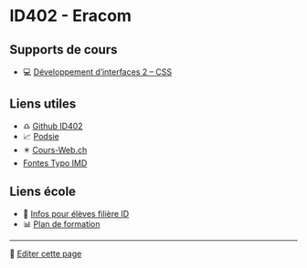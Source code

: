 # ID402 - Eracom

## Supports de cours

- 💻 [Développement d’interfaces 2 – CSS](https://id402.ch/cours-dev2-css/)

## Liens utiles

- ♎️ [Github ID402](https://github.com/eracom-id402)
- 📈 [Podsie](https://student.podsie.org/)
- ✴️ [Cours-Web.ch](https://cours-web.ch/)
- [Fontes Typo IMD](https://code.eracom-pedagogique.ch/fontes-imd/)

## Liens école

- 📜 [Infos pour élèves filière ID](https://eracom.ch/informations-eleves-id/)
- 📊 [Plan de formation](https://code.eracom-pedagogique.ch/formation-imd/cursus-dual/)

---

📝 [Editer cette page](https://github.com/eracom-ID402/eracom-id402.github.io/edit/main/README.md)

